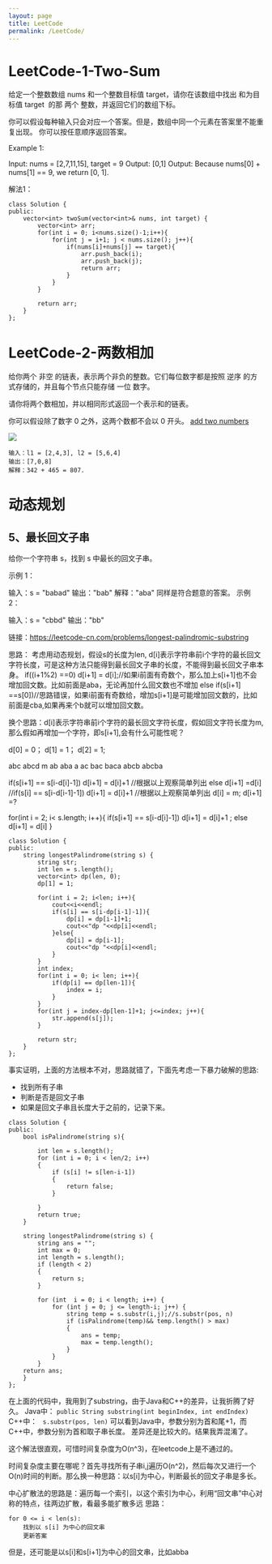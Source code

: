 ```yaml
---
layout: page
title: LeetCode
permalink: /LeetCode/
---
```


# LeetCode-1-Two-Sum
给定一个整数数组 nums 和一个整数目标值 target，请你在该数组中找出 和为目标值 target  的那 两个 整数，并返回它们的数组下标。

你可以假设每种输入只会对应一个答案。但是，数组中同一个元素在答案里不能重复出现。
你可以按任意顺序返回答案。



Example 1:

Input: nums = [2,7,11,15], target = 9
Output: [0,1]
Output: Because nums[0] + nums[1] == 9, we return [0, 1].

解法1：
```
class Solution {
public:
    vector<int> twoSum(vector<int>& nums, int target) {
        vector<int> arr;
        for(int i = 0; i<nums.size()-1;i++){
            for(int j = i+1; j < nums.size(); j++){
                if(nums[i]+nums[j] == target){
                    arr.push_back(i);
                    arr.push_back(j);
                    return arr;
                }
            }
        }

        return arr;
    }
};

```


# LeetCode-2-两数相加
给你两个 非空 的链表，表示两个非负的整数。它们每位数字都是按照 逆序 的方式存储的，并且每个节点只能存储 一位 数字。

请你将两个数相加，并以相同形式返回一个表示和的链表。

你可以假设除了数字 0 之外，这两个数都不会以 0 开头。
[add two numbers](https://leetcode-cn.com/problems/add-two-numbers)

![](https://assets.leetcode-cn.com/aliyun-lc-upload/uploads/2021/01/02/addtwonumber1.jpg)

```
输入：l1 = [2,4,3], l2 = [5,6,4]
输出：[7,0,8]
解释：342 + 465 = 807.
```



# 动态规划

## 5、最长回文子串
给你一个字符串 s，找到 s 中最长的回文子串。

示例 1：

输入：s = "babad"
输出："bab"
解释："aba" 同样是符合题意的答案。
示例 2：

输入：s = "cbbd"
输出："bb"

链接：https://leetcode-cn.com/problems/longest-palindromic-substring

思路：
考虑用动态规划，假设s的长度为len, 
d[i]表示字符串前i个字符的最长回文字符长度，可是这种方法只能得到最长回文子串的长度，不能得到最长回文子串本身。
if((i+1%2) ==0) d[i+1] = d[i];//如果i前面有奇数个，那么加上s[i+1]也不会增加回文数。比如前面是aba，无论再加什么回文数也不增加
else if(s[i+1] ==s[0])//思路错误，如果i前面有奇数给，增加s[i+1]是可能增加回文数的，比如前面是cba,如果再来个b就可以增加回文数。

换个思路：d[i]表示字符串前i个字符的最长回文字符长度，假如回文字符长度为m,那么假如再增加一个字符，即s[i+1],会有什么可能性呢？

d[0] = 0；
d[1] = 1；
d[2] = 1;

abc  abcd  m
ab    aba
a     ac
bac   baca
abcb   abcba

if(s[i+1] == s[i-d[i]-1]) d[i+1] = d[i]+1 //根据以上观察简单列出
else d[i+1] =d[i]
//if(s[i] == s[i-d[i-1]-1]) d[i+1] = d[i]+1 //根据以上观察简单列出
d[i] = m;
d[i+1] =?

for(int i = 2; i< s.length; i++){
    if(s[i+1] == s[i-d[i]-1]) d[i+1] = d[i]+1 ;
    else d[i+1] = d[i]
}


```
class Solution {
public:
    string longestPalindrome(string s) {
        string str;
        int len = s.length();
        vector<int> dp(len, 0);
        dp[1] = 1;

        for(int i = 2; i<len; i++){
            cout<<i<<endl;
            if(s[i] == s[i-dp[i-1]-1]){
                dp[i] = dp[i-1]+1;
                cout<<"dp "<<dp[i]<<endl;
            }else{
                dp[i] = dp[i-1];
                cout<<"dp "<<dp[i]<<endl;
            }
        }
        int index;
        for(int i = 0; i< len; i++){
            if(dp[i] == dp[len-1]){
                index = i;
            }
        }
        for(int j = index-dp[len-1]+1; j<=index; j++){
            str.append(s[j]);
        }

        return str;
    }
};
```

事实证明，上面的方法根本不对，思路就错了，下面先考虑一下暴力破解的思路:
- 找到所有子串
- 判断是否是回文子串
- 如果是回文子串且长度大于之前的，记录下来。
  
```
class Solution {
public:
    bool isPalindrome(string s){

        int len = s.length();
        for (int i = 0; i < len/2; i++)
        {
            if (s[i] != s[len-i-1])
            {
                return false;
            }
            
        }
        return true;
    }

    string longestPalindrome(string s) {
        string ans = "";
        int max = 0;
        int length = s.length();
        if (length < 2)
        {
            return s;
        }
        
        for (int  i = 0; i < length; i++) {
            for (int j = 0; j <= length-i; j++) {
                string temp = s.substr(i,j);//s.substr(pos, n)
                if (isPalindrome(temp)&& temp.length() > max)
                {
                    ans = temp;
                    max = temp.length();
                }
            }
        }
    return ans;
    }
};
```
在上面的代码中，我用到了substring，由于Java和C++的差异，让我折腾了好久。
Java中：
`public String substring(int beginIndex, int endIndex)`
C++中：
` s.substr(pos, len)`
可以看到Java中，参数分别为首和尾+1，而C++中，参数分别为首和取子串长度。
差异还是比较大的。结果我弄混淆了。

这个解法很直观，可惜时间复杂度为O(n^3)，在leetcode上是不通过的。

时间复杂度主要在哪呢？首先寻找所有子串i,j遍历O(n^2)，然后每次又进行一个O(n)时间的判断。那么换一种思路：以s[i]为中心，判断最长的回文子串是多长。

中心扩散法的思路是：遍历每一个索引，以这个索引为中心，利用“回文串”中心对称的特点，往两边扩散，看最多能扩散多远
思路：
```
for 0 <= i < len(s):
    找到以 s[i] 为中心的回文串
    更新答案
```
但是，还可能是以s[i]和s[i+1]为中心的回文串，比如abba

